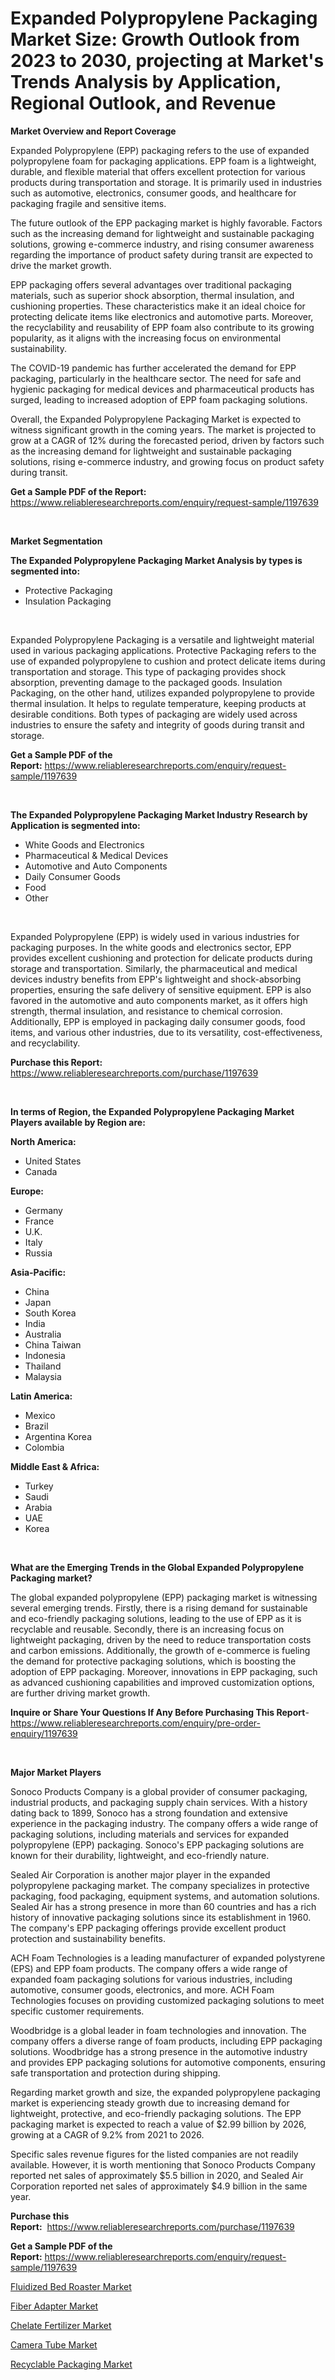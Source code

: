 <p><h1>Expanded Polypropylene Packaging Market Size: Growth Outlook from 2023 to 2030, projecting at Market's Trends Analysis by Application, Regional Outlook, and Revenue</h1></p><p><strong>Market Overview and Report Coverage</strong></p>
<p><p>Expanded Polypropylene (EPP) packaging refers to the use of expanded polypropylene foam for packaging applications. EPP foam is a lightweight, durable, and flexible material that offers excellent protection for various products during transportation and storage. It is primarily used in industries such as automotive, electronics, consumer goods, and healthcare for packaging fragile and sensitive items.</p><p>The future outlook of the EPP packaging market is highly favorable. Factors such as the increasing demand for lightweight and sustainable packaging solutions, growing e-commerce industry, and rising consumer awareness regarding the importance of product safety during transit are expected to drive the market growth.</p><p>EPP packaging offers several advantages over traditional packaging materials, such as superior shock absorption, thermal insulation, and cushioning properties. These characteristics make it an ideal choice for protecting delicate items like electronics and automotive parts. Moreover, the recyclability and reusability of EPP foam also contribute to its growing popularity, as it aligns with the increasing focus on environmental sustainability.</p><p>The COVID-19 pandemic has further accelerated the demand for EPP packaging, particularly in the healthcare sector. The need for safe and hygienic packaging for medical devices and pharmaceutical products has surged, leading to increased adoption of EPP foam packaging solutions.</p><p>Overall, the Expanded Polypropylene Packaging Market is expected to witness significant growth in the coming years. The market is projected to grow at a CAGR of 12% during the forecasted period, driven by factors such as the increasing demand for lightweight and sustainable packaging solutions, rising e-commerce industry, and growing focus on product safety during transit.</p></p>
<p><strong>Get a Sample PDF of the Report:</strong> <a href="https://www.reliableresearchreports.com/enquiry/request-sample/1197639">https://www.reliableresearchreports.com/enquiry/request-sample/1197639</a></p>
<p>&nbsp;</p>
<p><strong>Market Segmentation</strong></p>
<p><strong>The Expanded Polypropylene Packaging Market Analysis by types is segmented into:</strong></p>
<p><ul><li>Protective Packaging</li><li>Insulation Packaging</li></ul></p>
<p>&nbsp;</p>
<p><p>Expanded Polypropylene Packaging is a versatile and lightweight material used in various packaging applications. Protective Packaging refers to the use of expanded polypropylene to cushion and protect delicate items during transportation and storage. This type of packaging provides shock absorption, preventing damage to the packaged goods. Insulation Packaging, on the other hand, utilizes expanded polypropylene to provide thermal insulation. It helps to regulate temperature, keeping products at desirable conditions. Both types of packaging are widely used across industries to ensure the safety and integrity of goods during transit and storage.</p></p>
<p><strong>Get a Sample PDF of the Report:</strong>&nbsp;<a href="https://www.reliableresearchreports.com/enquiry/request-sample/1197639">https://www.reliableresearchreports.com/enquiry/request-sample/1197639</a></p>
<p>&nbsp;</p>
<p><strong>The Expanded Polypropylene Packaging Market Industry Research by Application is segmented into:</strong></p>
<p><ul><li>White Goods and Electronics</li><li>Pharmaceutical & Medical Devices</li><li>Automotive and Auto Components</li><li>Daily Consumer Goods</li><li>Food</li><li>Other</li></ul></p>
<p>&nbsp;</p>
<p><p>Expanded Polypropylene (EPP) is widely used in various industries for packaging purposes. In the white goods and electronics sector, EPP provides excellent cushioning and protection for delicate products during storage and transportation. Similarly, the pharmaceutical and medical devices industry benefits from EPP's lightweight and shock-absorbing properties, ensuring the safe delivery of sensitive equipment. EPP is also favored in the automotive and auto components market, as it offers high strength, thermal insulation, and resistance to chemical corrosion. Additionally, EPP is employed in packaging daily consumer goods, food items, and various other industries, due to its versatility, cost-effectiveness, and recyclability.</p></p>
<p><strong>Purchase this Report:</strong>&nbsp; <a href="https://www.reliableresearchreports.com/purchase/1197639">https://www.reliableresearchreports.com/purchase/1197639</a></p>
<p>&nbsp;</p>
<p><strong>In terms of Region, the Expanded Polypropylene Packaging Market Players available by Region are:</strong></p>
<p>
    <p> <strong> North America: </strong>
        <ul>
            <li>United States</li>
            <li>Canada</li>
        </ul>
        </p> 
    <p> <strong> Europe: </strong>
        <ul>
            <li>Germany</li>
            <li>France</li>
            <li>U.K.</li>
            <li>Italy</li>
            <li>Russia</li>
        </ul>
        </p> 
    <p> <strong> Asia-Pacific: </strong>
        <ul>
            <li>China</li>
            <li>Japan</li>
            <li>South Korea</li>
            <li>India</li>
            <li>Australia</li>
            <li>China Taiwan</li>
            <li>Indonesia</li>
            <li>Thailand</li>
            <li>Malaysia</li>
        </ul>
        </p> 
    <p> <strong> Latin America: </strong>
        <ul>
            <li>Mexico</li>
            <li>Brazil</li>
            <li>Argentina Korea</li>
            <li>Colombia</li>
        </ul>
        </p> 
    <p> <strong> Middle East & Africa: </strong>
        <ul>
            <li>Turkey</li>
            <li>Saudi</li>
            <li>Arabia</li>
            <li>UAE</li>
            <li>Korea</li>
        </ul>
    </p>
    </p>
<p>&nbsp;</p>
<p><strong>What are the Emerging Trends in the Global Expanded Polypropylene Packaging market?</strong></p>
<p><p>The global expanded polypropylene (EPP) packaging market is witnessing several emerging trends. Firstly, there is a rising demand for sustainable and eco-friendly packaging solutions, leading to the use of EPP as it is recyclable and reusable. Secondly, there is an increasing focus on lightweight packaging, driven by the need to reduce transportation costs and carbon emissions. Additionally, the growth of e-commerce is fueling the demand for protective packaging solutions, which is boosting the adoption of EPP packaging. Moreover, innovations in EPP packaging, such as advanced cushioning capabilities and improved customization options, are further driving market growth.</p></p>
<p><strong>Inquire or Share Your Questions If Any Before Purchasing This Report</strong>- <a href="https://www.reliableresearchreports.com/enquiry/pre-order-enquiry/1197639">https://www.reliableresearchreports.com/enquiry/pre-order-enquiry/1197639</a></p>
<p>&nbsp;</p>
<p><strong>Major Market Players</strong></p>
<p><p>Sonoco Products Company is a global provider of consumer packaging, industrial products, and packaging supply chain services. With a history dating back to 1899, Sonoco has a strong foundation and extensive experience in the packaging industry. The company offers a wide range of packaging solutions, including materials and services for expanded polypropylene (EPP) packaging. Sonoco's EPP packaging solutions are known for their durability, lightweight, and eco-friendly nature.</p><p>Sealed Air Corporation is another major player in the expanded polypropylene packaging market. The company specializes in protective packaging, food packaging, equipment systems, and automation solutions. Sealed Air has a strong presence in more than 60 countries and has a rich history of innovative packaging solutions since its establishment in 1960. The company's EPP packaging offerings provide excellent product protection and sustainability benefits.</p><p>ACH Foam Technologies is a leading manufacturer of expanded polystyrene (EPS) and EPP foam products. The company offers a wide range of expanded foam packaging solutions for various industries, including automotive, consumer goods, electronics, and more. ACH Foam Technologies focuses on providing customized packaging solutions to meet specific customer requirements.</p><p>Woodbridge is a global leader in foam technologies and innovation. The company offers a diverse range of foam products, including EPP packaging solutions. Woodbridge has a strong presence in the automotive industry and provides EPP packaging solutions for automotive components, ensuring safe transportation and protection during shipping.</p><p>Regarding market growth and size, the expanded polypropylene packaging market is experiencing steady growth due to increasing demand for lightweight, protective, and eco-friendly packaging solutions. The EPP packaging market is expected to reach a value of $2.99 billion by 2026, growing at a CAGR of 9.2% from 2021 to 2026.</p><p>Specific sales revenue figures for the listed companies are not readily available. However, it is worth mentioning that Sonoco Products Company reported net sales of approximately $5.5 billion in 2020, and Sealed Air Corporation reported net sales of approximately $4.9 billion in the same year.</p></p>
<p><strong>Purchase this Report:</strong>&nbsp;&nbsp;<a href="https://www.reliableresearchreports.com/purchase/1197639">https://www.reliableresearchreports.com/purchase/1197639</a></p>
<p></p>
<p><strong>Get a Sample PDF of the Report:</strong>&nbsp;<a href="https://www.reliableresearchreports.com/enquiry/request-sample/1197639">https://www.reliableresearchreports.com/enquiry/request-sample/1197639</a></p>
<p><p><a href="https://medium.com/@dennisoliver07/fluidized-bed-roaster-market-research-report-its-history-and-forecast-2023-to-2030-c3fe916acf58">Fluidized Bed Roaster Market</a></p><p><a href="https://medium.com/@bonniehoppe2023/fiber-adapter-market-competitive-analysis-market-trends-and-forecast-to-2030-0dc047a7293d">Fiber Adapter Market</a></p><p><a href="https://github.com/WillieWoodard/Market-Research-Report-List-2/blob/main/chelate-fertilizer-market.md">Chelate Fertilizer Market</a></p><p><a href="https://medium.com/@jamesromero59/camera-tube-market-analysis-its-cagr-market-segmentation-and-global-industry-overview-1e237b25fdb8">Camera Tube Market</a></p><p><a href="https://github.com/BryceTownsendr/Market-Research-Report-List-2/blob/main/recyclable-packaging-market.md">Recyclable Packaging Market</a></p></p>